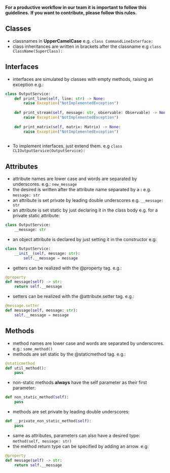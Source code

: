 **For a productive workflow in our team it is important to follow this guidelines.**
**If you want to contribute, please follow this rules.**

## Classes
* classnames in **UpperCamelCase** e.g. `class CommandLineInterface:`
* class inheritances are written in brackets after the classname e.g `class ClassName(SuperClass):`

## Interfaces
* interfaces are simulated by classes with empty methods, raising an exception e.g.:
```Python
class OutputService:
    def print_line(self, line: str) -> None:
        raise Exception("NotImplementedException")
		
    def print_stream(self, message: str, observable: Observable) -> None:
        raise Exception("NotImplementedException")
		
    def print_matrix(self, matrix: Matrix) -> None:
        raise Exception("NotImplementedException")
		
```
* To implement interfaces, just extend them. e.g `class CLIOutputService(OutputService):`

## Attributes
* attribute names are lower case and words are separated by underscores. e.g.: `new_message`
* the desired is written after the attribute name separated by a **:** e.g. `message: str`
* an attribute is set private by leading double underscores e.g. `__message: str`
* an attribute is set static by just declaring it in the class body e.g. for a private static attribute:
```Python
class OutputService:
    __message: str
```
* an object attribute is declared by just setting it in the constructor e.g:
```Python
class OutputService:
    __init__(self, message: str):
        self.__message = message
```
* getters can be realized with the @property tag. e.g.:
```Python
@property
def message(self) -> str:
    return self.__message
```

* setters can be realized with the @attribute.setter tag. e.g.:
```Python
@message.setter
def message(self, message: str):
    self.__message = message
```

## Methods
* method names are lower case and words are separated by underscores. e.g.: `some_method()`
* methods are set static by the @staticmethod tag. e.g.:
```Python
@staticmethod
def util_method():
    pass
```
* non-static methods **always** have the self parameter as their first parameter:
```Python
def non_static_method(self):
    pass
```
* methods are set private by leading double underscores:
```Python
def __private_non_static_method(self):
    pass
```
* same as attributes, parameters can also have a desired type: `method(self, message: str)`
* the method return type can be specified by adding an arrow. e.g:
```Python
@property
def message(self) -> str:
    return self.__message
```
